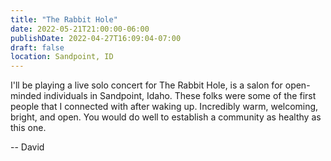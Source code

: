 ```yaml
---
title: "The Rabbit Hole"
date: 2022-05-21T21:00:00-06:00
publishDate: 2022-04-27T16:09:04-07:00
draft: false
location: Sandpoint, ID
---
```


I'll be playing a live solo concert for The Rabbit Hole, is a salon for open-minded individuals in Sandpoint, Idaho. These folks were some of the first people that I connected with after waking up. Incredibly warm, welcoming, bright, and open. You would do well to establish a community as healthy as this one.

-- David
